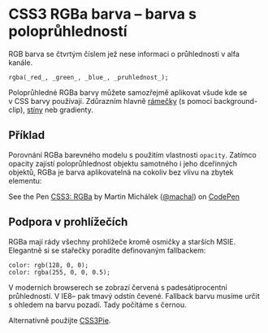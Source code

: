 
CSS3 RGBa barva – barva s poloprůhledností
==============================================

RGB barva se čtvrtým číslem jež nese informaci o průhlednosti v alfa kanále.

	rgba(_red_, _green_, _blue_, _pruhlednost_);

Poloprůhledné RGBa barvy můžete samozřejmě aplikovat všude kde se v&nbsp;CSS barvy používají. Zdůrazním hlavně <a href="http://css-tricks.com/transparent-borders-with-background-clip/">rámečky</a> (s&nbsp;pomocí background-clip), <a href="css3-box-shadow.md">stíny</a> neb gradienty.

Příklad
-------

Porovnání RGBa barevného modelu s použitím vlastnosti `opacity`. Zatímco opacity zajistí poloprůhlednost objektu samotného i jeho dceřinných objektů, RGBa je barva aplikovatelná na cokoliv bez vlivu na zbytek elementu:

<p data-height="149" data-theme-id="502" data-slug-hash="HrBsD" data-user="machal" data-default-tab="result" class='codepen'>See the Pen <a href='http://codepen.io/machal/pen/HrBsD'>CSS3: RGBa</a> by Martin Michálek (<a href='http://codepen.io/machal'>@machal</a>) on <a href='http://codepen.io'>CodePen</a></p>
<script async src="http://codepen.io/assets/embed/ei.js"></script>


Podpora v prohlížečích
----------------------

RGBa mají rády všechny prohlížeče kromě osmičky a starších MSIE. Elegantně si se stařečky poradíte definovaným fallbackem:

	color: rgb(128, 0, 0);
	color: rgba(255, 0, 0, 0.5);

V moderních browserech se zobrazí červená s padesátiprocentní průhledností. V IE8– pak tmavý odstín čevené. Fallback barvu musíme určit s ohledem na barvu pozadí. Tady počítáme s černou.

Alternativně použijte [CSS3Pie](http://css3pie.com/documentation/supported-css3-features/).
